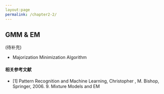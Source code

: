 ```yaml
---
layout:page
permalink: /chapter2-2/
---
```


## GMM & EM
(待补充)<br>
- Majorization Minimization Algorithm<br>
#### 相关参考文献
- [1] Pattern Recognition and Machine Learning, Christopher , M. Bishop, Springer, 2006. 9. Mixture Models and EM

